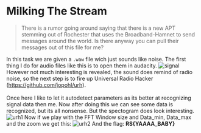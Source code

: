 # Milking The Stream
>There is a rumor going around saying that there is a new APT stemming out of Rochester that uses the Broadband-Hamnet to send messages around the world. Is there anyway you can pull their messages out of this file for me?
>
In this task we are given a `.waw` file wich just sounds like noise. The first thing I do for audio files like this is to open them in audacity. 
![signal](https://user-images.githubusercontent.com/91279257/161536846-f43be639-9702-4bc6-b2a8-78db879d6ffa.png)
However not much interesting is revealed, the sound does remind of radio noise, so the next step is to fire up Universal Radio Hacker (https://github.com/jopohl/urh).<br><br>
Once here I like to let it autodetect parameters as its better at recognizing signal data then me. Now after doing this we can see some data is recognized, but its all nonsense. But the spectogram does look interesting.
![urh1](https://user-images.githubusercontent.com/91279257/161536848-3045a33e-5ce7-4ebd-abd9-979b9cc60bc0.png)
Now if we play with the FFT Window size and Data_min, Data_max and the zoom we get this:
![urh2](https://user-images.githubusercontent.com/91279257/161536852-730d8754-087f-49a9-b7f6-ecc9cec836df.png)
And the flag: **RS{YAAAA_BABY}**

